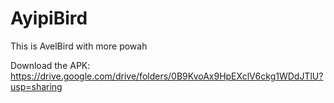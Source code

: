 # AyipiBird
This is AvelBird with more powah

Download the APK: https://drive.google.com/drive/folders/0B9KvoAx9HpEXclV6ckg1WDdJTlU?usp=sharing

